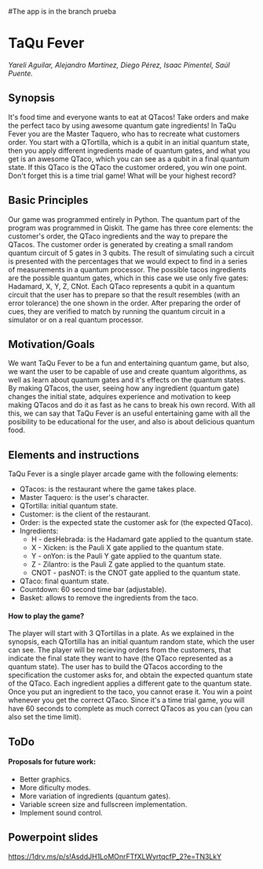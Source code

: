 #The app is in the branch prueba
# TaQu Fever
*Yareli Aguilar, Alejandro Martínez, Diego Pérez, Isaac Pimentel, Saúl Puente.*
## Synopsis
It's food time and everyone wants to eat at QTacos!
Take orders and make the perfect taco by using awesome quantum gate ingredients!
In TaQu Fever you are the Master Taquero, who has to recreate what customers order. You start with a QTortilla, which is a qubit in an initial quantum state, then you apply different ingredients made of quantum gates, and what you get is an awesome QTaco, which you can see as a qubit in a final quantum state. If this QTaco is the QTaco the customer ordered, you win one point. Don't forget this is a time trial game! What will be your highest record?

## Basic Principles 
Our game was programmed entirely in Python. The quantum part of the program was programmed in Qiskit. 
The game has three core elements: the customer's order, the QTaco ingredients and the way to prepare the QTacos.
The customer order is generated by creating a small random quantum circuit of 5 gates in 3 qubits. The result of simulating such a circuit is presented with the percentages that we would expect to find in a series of measurements in a quantum processor.
The possible tacos ingredients are the possible quantum gates, which in this case we use only five gates: Hadamard, X, Y, Z, CNot.
Each QTaco represents a qubit in a quantum circuit that the user has to prepare so that the result resembles (with an error tolerance) the one shown in the order.
After preparing the order of cues, they are verified to match by running the quantum circuit in a simulator or on a real quantum processor.

## Motivation/Goals
We want TaQu Fever to be a fun and entertaining quantum game, but also, we want the user to be capable of use and create quantum algorithms, as well as learn about quantum gates and it's effects on the quantum states. By making QTacos, the user, seeing how any ingredient (quantum gate) changes the initial state, adquires experience and motivation to keep making QTacos and do it as fast as he cans to break his own record. With all this, we can say that TaQu Fever is an useful entertaining game with all the posibility to be educational for the user, and also is about delicious quantum food.

## Elements and instructions
TaQu Fever is a single player arcade game with the following elements:
* QTacos: is the restaurant where the game takes place.
* Master Taquero: is the user's character.
* QTortilla: initial quantum state.
* Customer: is the client of the restaurant.
* Order: is the expected state the customer ask for (the expected QTaco).
* Ingredients:
  * H - desHebrada: is the Hadamard gate applied to the quantum state.
  * X - Xicken: is the Pauli X gate applied to the quantum state.
  * Y - onYon: is the Pauli Y gate applied to the quantum state.
  * Z - Zilantro: is the Pauli Z gate applied to the quantum state.
  * CNOT - pasNOT: is the CNOT gate applied to the quantum state.
* QTaco: final quantum state.
* Countdown: 60 second time bar (adjustable).
* Basket: allows to remove the ingredients from the taco.
#### How to play the game?
The player will start with 3 QTortillas in a plate. As we explained in the synopsis, each QTortilla has an initial quantum random state, which the user can see. The player will be recieving orders from the customers, that indicate the final state they want to have (the QTaco represented as a quantum state). The user has to build the QTacos according to the specification the customer asks for, and obtain the expected quantum state of the QTaco. Each ingredient applies a different gate to the quantum state. Once you put an ingredient to the taco, you cannot erase it. You win a point whenever you get the correct QTaco.
Since it's a time trial game, you will have 60 seconds to complete as much correct QTacos as you can (you can also set the time limit).

## ToDo
#### Proposals for future work:
* Better graphics.
* More dificulty modes.
* More variation of ingredients (quantum gates).
* Variable screen size and fullscreen implementation.
* Implement sound control.

## Powerpoint slides
https://1drv.ms/p/s!AsddJH1LoMOnrFTfXLWyrtqcfP_2?e=TN3LkY 

